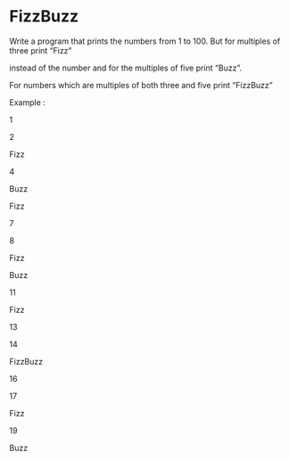 # FizzBuzz

Write a program that prints the numbers from 1 to 100. But for multiples of three print “Fizz” 

instead of the number and for the multiples of five print “Buzz”. 

For numbers which are multiples of both three and five print “FizzBuzz”

Example : 

1

2

Fizz

4

Buzz

Fizz

7

8

Fizz

Buzz

11

Fizz

13

14

FizzBuzz

16

17

Fizz

19

Buzz

